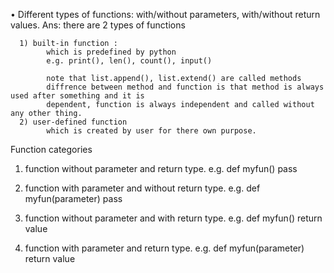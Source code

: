 • Different types of functions: with/without parameters, with/without return values. 
Ans:
there are 2 types of functions 

      1) built-in function :
            which is predefined by python 
            e.g. print(), len(), count(), input()

            note that list.append(), list.extend() are called methods
            diffrence between method and function is that method is always used after something and it is
            dependent, function is always independent and called without any other thing.
      2) user-defined function
            which is created by user for there own purpose.

Function categories 
1) function without parameter and return type.
            e.g. def myfun()
                  pass

2) function with parameter and without return type.
            e.g. def myfun(parameter)
                  pass
                  
3) function without parameter and with return type.
            e.g. def myfun()
                  return value

4) function with parameter and return type.
            e.g. def myfun(parameter)
                  return value 